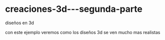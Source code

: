 # creaciones-3d---segunda-parte
diseños en 3d 

con este ejemplo veremos como los diseños 3d se ven mucho mas realistas
